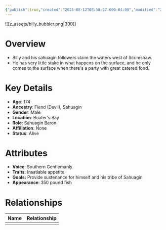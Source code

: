 ```yaml
---
{"publish":true,"created":"2025-08-12T08:58:27.000-04:00","modified":"2025-10-22T09:15:15.525-04:00","published":"2025-10-22T09:15:15.525-04:00","cssclasses":"","Age":"174","Ancestry":"Fiend (Devil), Sahuagin","Gender":"Male","Location":["Boater's Bay"],"Role":["Sahuagin Baron"],"Affiliation":["None"],"Appearances":["[[25 The Hellnight Soirée]]"],"Status":"Alive","Authors":["Jordan"]}
---
```


![[z_assets/billy_bubbler.png|300]]

# Overview
- Billy and his sahuagin followers claim the waters west of Scrimshaw.
- He has very little stake in what happens on the surface, and he only comes to the surface when there's a party with great catered food.

# Key Details
- **Age**: 174
- **Ancestry**: Fiend (Devil), Sahuagin
- **Gender**: Male
- **Location**: Boater's Bay
- **Role**: Sahuagin Baron
- **Affiliation:** None
- **Status:** Alive

# Attributes
- **Voice**: Southern Gentlemanly
- **Traits**: Insatiable appetite
- **Goals:** Provide sustenance for himself and his tribe of Sahuagin
- **Appearance**: 350 pound fish

# Relationships

| Name | Relationship |
| ---- | ------------ |
|      |              |

